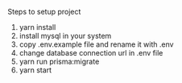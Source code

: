 Steps to setup project

1. yarn install
2. install mysql in your system
3. copy .env.example file and rename it with .env
4. change database connection url in .env file
5. yarn run prisma:migrate
6. yarn start
